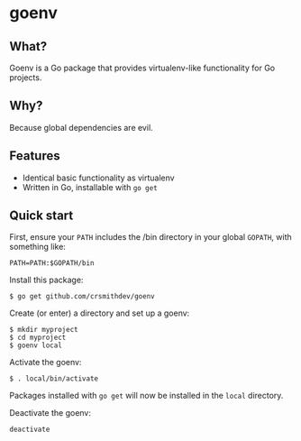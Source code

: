 # goenv

## What?

Goenv is a Go package that provides virtualenv-like functionality for Go projects.

## Why?

Because global dependencies are evil.

## Features

- Identical basic functionality as virtualenv
- Written in Go, installable with `go get`

## Quick start

First, ensure your `PATH` includes the /bin directory in your global `GOPATH`, with something like:

```script
PATH=PATH:$GOPATH/bin
```

Install this package:

```
$ go get github.com/crsmithdev/goenv
```

Create (or enter) a directory and set up a goenv:

```
$ mkdir myproject
$ cd myproject
$ goenv local
```

Activate the goenv:

```
$ . local/bin/activate
```

Packages installed with `go get` will now be installed in the `local` directory.

Deactivate the goenv:

```
deactivate
```
